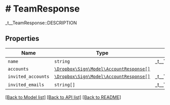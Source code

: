 # # TeamResponse

_t__TeamResponse::DESCRIPTION

## Properties

Name | Type | Description | Notes
------------ | ------------- | ------------- | -------------
| `name` | ```string``` |  _t__Team::NAME  |  |
| `accounts` | [```\Dropbox\Sign\Model\AccountResponse[]```](AccountResponse.md) |    |  |
| `invited_accounts` | [```\Dropbox\Sign\Model\AccountResponse[]```](AccountResponse.md) |  _t__Team::INVITED_ACCOUNTS  |  |
| `invited_emails` | ```string[]``` |  _t__Team::INVITED_EMAILS  |  |

[[Back to Model list]](../../README.md#models) [[Back to API list]](../../README.md#endpoints) [[Back to README]](../../README.md)

